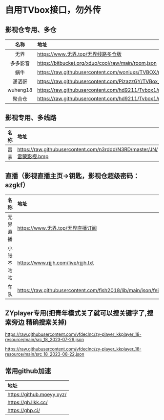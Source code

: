# 自用TVbox接口，勿外传
## 影视仓专用、多仓
| 名称 | 地址 |
| :---: | :--- | 
| 无界 | https://www.无界.top/无界线路多仓版 |
| 多多影音 | https://bitbucket.org/xduo/cool/raw/main/room.json |
| 蜗牛 | https://raw.githubusercontent.com/woniuxs/TVBOX/main/DC |
| 潇洒哥 | https://raw.githubusercontent.com/PizazzGY/TVBox_warehouse/main/warehouse.txt|
| wuheng18 | https://raw.githubusercontent.com/hd9211/Tvbox1/main/wuheng18_ysc.json |
| 聚合仓 | https://raw.githubusercontent.com/hd9211/Tvbox1/main/duocang1.json|

## 影视专用、多线路
| 名称 | 地址 |
| :---: | :--- | 
| 雷蒙 | https://raw.githubusercontent.com/n3rddd/N3RD/master/JN/雷蒙影视.bmp|
## 直播（影视直播主页→钥匙，影视仓超级密码：azgkf）
| 名称 | 地址 | 
| :---: | :--- | 
| 无界直播 | https://www.无界.top/无界直播订阅 |
| 小张不咕咕 | https://www.rjjjh.com/live/rjjjh.txt |
| 车队 | https://raw.githubusercontent.com/fish2018/lib/main/json/feimaolive.json |

## ZYplayer专用(把青年模式关了就可以搜关键字了,搜索旁边 精确搜索关掉)

https://raw.githubusercontent.com/vfdeclnc/zy-player_kkplayer_18-resource/main/src_18_2023-07-29.json

https://raw.githubusercontent.com/vfdeclnc/zy-player_kkplayer_18-resource/main/src_18_2023-08-22.json

## 常用github加速
| 地址 | 
| :--- | 
| https://github.moeyy.xyz/ |
| https://gh.llkk.cc/ |
| https://ghp.ci/ |

